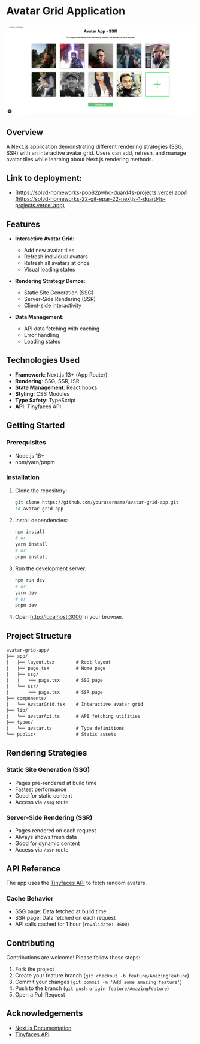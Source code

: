# Avatar Grid Application

![app screenshot](image.png)

## Overview

A Next.js application demonstrating different rendering strategies (SSG, SSR) with an interactive avatar grid. Users can add, refresh, and manage avatar tiles while learning about Next.js rendering methods.

## Link to deployment: 
+ [https://solvd-homeworks-pop82pwhc-duard4s-projects.vercel.app/](https://solvd-homeworks-22-git-epar-22-nextjs-1-duard4s-projects.vercel.app)

## Features

- **Interactive Avatar Grid**:

  - Add new avatar tiles
  - Refresh individual avatars
  - Refresh all avatars at once
  - Visual loading states

- **Rendering Strategy Demos**:

  - Static Site Generation (SSG)
  - Server-Side Rendering (SSR)
  - Client-side interactivity

- **Data Management**:
  - API data fetching with caching
  - Error handling
  - Loading states

## Technologies Used

- **Framework**: Next.js 13+ (App Router)
- **Rendering**: SSG, SSR, ISR
- **State Management**: React hooks
- **Styling**: CSS Modules
- **Type Safety**: TypeScript
- **API**: Tinyfaces API

## Getting Started

### Prerequisites

- Node.js 16+
- npm/yarn/pnpm

### Installation

1. Clone the repository:

   ```bash
   git clone https://github.com/yourusername/avatar-grid-app.git
   cd avatar-grid-app
   ```

2. Install dependencies:

   ```bash
   npm install
   # or
   yarn install
   # or
   pnpm install
   ```

3. Run the development server:

   ```bash
   npm run dev
   # or
   yarn dev
   # or
   pnpm dev
   ```

4. Open [http://localhost:3000](http://localhost:3000) in your browser.

## Project Structure

```
avatar-grid-app/
├── app/
│   ├── layout.tsx        # Root layout
│   ├── page.tsx          # Home page
│   ├── ssg/
│   │   └── page.tsx      # SSG page
│   └── ssr/
│       └── page.tsx      # SSR page
├── components/
│   └── AvatarGrid.tsx    # Interactive avatar grid
├── lib/
│   └── avatarApi.ts      # API fetching utilities
├── types/
│   └── avatar.ts         # Type definitions
└── public/               # Static assets
```

## Rendering Strategies

### Static Site Generation (SSG)

- Pages pre-rendered at build time
- Fastest performance
- Good for static content
- Access via `/ssg` route

### Server-Side Rendering (SSR)

- Pages rendered on each request
- Always shows fresh data
- Good for dynamic content
- Access via `/ssr` route

## API Reference

The app uses the [Tinyfaces API](https://tinyfac.es) to fetch random avatars.

### Cache Behavior

- SSG page: Data fetched at build time
- SSR page: Data fetched on each request
- API calls cached for 1 hour (`revalidate: 3600`)

## Contributing

Contributions are welcome! Please follow these steps:

1. Fork the project
2. Create your feature branch (`git checkout -b feature/AmazingFeature`)
3. Commit your changes (`git commit -m 'Add some amazing feature'`)
4. Push to the branch (`git push origin feature/AmazingFeature`)
5. Open a Pull Request

## Acknowledgements

- [Next.js Documentation](https://nextjs.org/docs)
- [Tinyfaces API](https://tinyfac.es)

